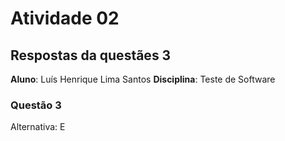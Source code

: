 # Atividade 02

## Respostas da questães 3

**Aluno**: Luís Henrique Lima Santos
**Disciplina**: Teste de Software

### Questão 3

Alternativa: E
